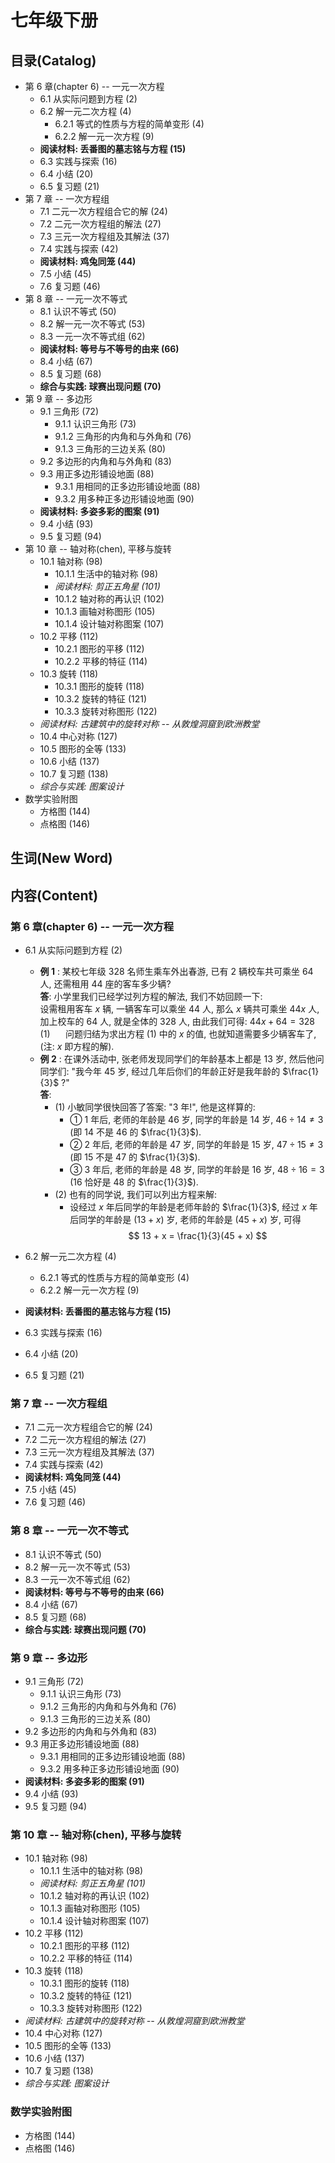 # 七年级下册

## 目录(Catalog)
- 第 6 章(chapter 6) -- 一元一次方程 
    + 6.1 从实际问题到方程 (2)
    + 6.2 解一元二次方程 (4)
        - 6.2.1 等式的性质与方程的简单变形 (4)
        - 6.2.2 解一元一次方程 (9)
    + **阅读材料: 丢番图的墓志铭与方程 (15)**
    + 6.3 实践与探索 (16)
    + 6.4 小结 (20)
    + 6.5 复习题 (21)
- 第 7 章 -- 一次方程组
    + 7.1 二元一次方程组合它的解 (24)
    + 7.2 二元一次方程组的解法 (27)
    + 7.3 三元一次方程组及其解法 (37)
    + 7.4 实践与探索 (42)
    + **阅读材料: 鸡兔同笼 (44)**
    + 7.5 小结 (45)
    + 7.6 复习题 (46)
- 第 8 章 -- 一元一次不等式
    + 8.1 认识不等式 (50)
    + 8.2 解一元一次不等式 (53)
    + 8.3 一元一次不等式组 (62)
    + **阅读材料: 等号与不等号的由来 (66)**
    + 8.4 小结 (67)
    + 8.5 复习题 (68) 
    + **综合与实践: 球赛出现问题 (70)**   
- 第 9 章 -- 多边形
    + 9.1 三角形 (72)
        + 9.1.1 认识三角形 (73)
        + 9.1.2 三角形的内角和与外角和 (76)
        + 9.1.3 三角形的三边关系 (80)
    + 9.2 多边形的内角和与外角和 (83)
    + 9.3 用正多边形铺设地面 (88)
        + 9.3.1 用相同的正多边形铺设地面 (88)
        + 9.3.2 用多种正多边形铺设地面 (90)
    + **阅读材料: 多姿多彩的图案 (91)**
    + 9.4 小结 (93)
    + 9.5 复习题 (94)
- 第 10 章 -- 轴对称(chen), 平移与旋转
    + 10.1 轴对称 (98)
        - 10.1.1 生活中的轴对称 (98)
        - *阅读材料: 剪正五角星 (101)*
        - 10.1.2 轴对称的再认识 (102)
        - 10.1.3 画轴对称图形 (105)
        - 10.1.4 设计轴对称图案 (107)
    + 10.2 平移 (112)
        - 10.2.1 图形的平移 (112)
        - 10.2.2 平移的特征 (114)
    + 10.3 旋转 (118)
        - 10.3.1 图形的旋转 (118)
        - 10.3.2 旋转的特征 (121)
        - 10.3.3 旋转对称图形 (122)
    + *阅读材料: 古建筑中的旋转对称 -- 从敦煌洞窟到欧洲教堂*
    + 10.4 中心对称 (127)
    + 10.5 图形的全等 (133)
    + 10.6 小结 (137)
    + 10.7 复习题 (138)
    + *综合与实践: 图案设计*
- 数学实验附图
    + 方格图 (144)
    + 点格图 (146)



## 生词(New Word)




## 内容(Content)
### 第 6 章(chapter 6) -- 一元一次方程 
- 6.1 从实际问题到方程 (2)
    + **例 1** : 某校七年级 328 名师生乘车外出春游, 已有 2 辆校车共可乘坐 64 人, 
      还需租用 44 座的客车多少辆?  
      **答**: 小学里我们已经学过列方程的解法, 我们不妨回顾一下:  
      设需租用客车 $x$ 辆, 一辆客车可以乘坐 44 人, 那么 $x$ 辆共可乘坐 $44x$ 人,
      加上校车的 64 人, 就是全体的 328 人, 由此我们可得: $44x + 64 = 328$ (1) $\quad$
      问题归结为求出方程 (1) 中的 $x$ 的值, 也就知道需要多少辆客车了,(注: $x$ 即方程的解). 
    + **例 2** : 在课外活动中, 张老师发现同学们的年龄基本上都是 13 岁, 然后他问同学们: 
      "我今年 45 岁, 经过几年后你们的年龄正好是我年龄的 $\frac{1}{3}$ ?"  
      **答**: 
        - (1) 小敏同学很快回答了答案: "3 年!", 他是这样算的:
            + ① 1 年后, 老师的年龄是 46 岁, 同学的年龄是 14 岁, $46 \div 14 \neq 3$ 
              (即 14 不是 46 的 $\frac{1}{3}$).
            + ② 2 年后, 老师的年龄是 47 岁, 同学的年龄是 15 岁, $47 \div 15 \neq 3$ 
              (即 15 不是 47 的 $\frac{1}{3}$).
            + ③ 3 年后, 老师的年龄是 48 岁, 同学的年龄是 16 岁, $48 \div 16 = 3$ 
              (16 恰好是 48 的 $\frac{1}{3}$).
        - (2) 也有的同学说, 我们可以列出方程来解:
            + 设经过 $x$ 年后同学的年龄是老师年龄的 $\frac{1}{3}$, 经过 $x$
              年后同学的年龄是 $(13 + x)$ 岁, 老师的年龄是 $(45 + x)$ 岁, 可得
              $$
                13 + x = \frac{1}{3}(45 + x)
              $$      

- 6.2 解一元二次方程 (4)
    + 6.2.1 等式的性质与方程的简单变形 (4)
    + 6.2.2 解一元一次方程 (9)
- **阅读材料: 丢番图的墓志铭与方程 (15)**
- 6.3 实践与探索 (16)
- 6.4 小结 (20)
- 6.5 复习题 (21)
### 第 7 章 -- 一次方程组
- 7.1 二元一次方程组合它的解 (24)
- 7.2 二元一次方程组的解法 (27)
- 7.3 三元一次方程组及其解法 (37)
- 7.4 实践与探索 (42)
- **阅读材料: 鸡兔同笼 (44)**
- 7.5 小结 (45)
- 7.6 复习题 (46)
### 第 8 章 -- 一元一次不等式
- 8.1 认识不等式 (50)
- 8.2 解一元一次不等式 (53)
- 8.3 一元一次不等式组 (62)
- **阅读材料: 等号与不等号的由来 (66)**
- 8.4 小结 (67)
- 8.5 复习题 (68) 
- **综合与实践: 球赛出现问题 (70)**   
### 第 9 章 -- 多边形
- 9.1 三角形 (72)
    + 9.1.1 认识三角形 (73)
    + 9.1.2 三角形的内角和与外角和 (76)
    + 9.1.3 三角形的三边关系 (80)
- 9.2 多边形的内角和与外角和 (83)
- 9.3 用正多边形铺设地面 (88)
    + 9.3.1 用相同的正多边形铺设地面 (88)
    + 9.3.2 用多种正多边形铺设地面 (90)
- **阅读材料: 多姿多彩的图案 (91)**
- 9.4 小结 (93)
- 9.5 复习题 (94)
### 第 10 章 -- 轴对称(chen), 平移与旋转
- 10.1 轴对称 (98)
    + 10.1.1 生活中的轴对称 (98)
    + *阅读材料: 剪正五角星 (101)*
    + 10.1.2 轴对称的再认识 (102)
    + 10.1.3 画轴对称图形 (105)
    + 10.1.4 设计轴对称图案 (107)
- 10.2 平移 (112)
    + 10.2.1 图形的平移 (112)
    + 10.2.2 平移的特征 (114)
- 10.3 旋转 (118)
    + 10.3.1 图形的旋转 (118)
    + 10.3.2 旋转的特征 (121)
    + 10.3.3 旋转对称图形 (122)
- *阅读材料: 古建筑中的旋转对称 -- 从敦煌洞窟到欧洲教堂*
- 10.4 中心对称 (127)
- 10.5 图形的全等 (133)
- 10.6 小结 (137)
- 10.7 复习题 (138)
- *综合与实践: 图案设计*
### 数学实验附图
- 方格图 (144)
- 点格图 (146)

